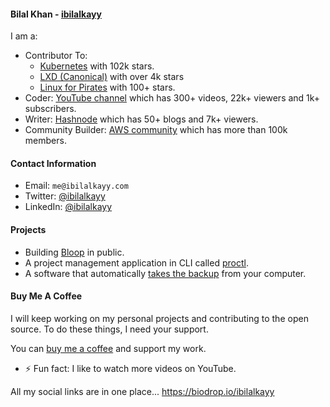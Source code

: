#### Bilal Khan - [ibilalkayy](https://ibilalkayy.com)

I am a:

- Contributor To:
  - [Kubernetes](https://github.com/kubernetes/kubernetes) with 102k stars.
  - [LXD (Canonical)](https://github.com/canonical/lxd) with over 4k stars
  - [Linux for Pirates](https://github.com/loftwah/linux-for-pirates) with 100+ stars.
- Coder: [YouTube channel](https://www.youtube.com/@ibilalkayy) which has 300+ videos, 22k+ viewers and 1k+ subscribers.
- Writer: [Hashnode](https://ibilalkayy.hashnode.dev/) which has 50+ blogs and 7k+ viewers.
- Community Builder: [AWS community](https://aws.amazon.com/developer/community/community-builders/) which has more than 100k members.

#### Contact Information

- Email: `me@ibilalkayy.com`
- Twitter: [@ibilalkayy](https://twitter.com/ibilalkayy)
- LinkedIn: [@ibilalkayy](https://www.linkedin.com/in/ibilalkayy/)

#### Projects

- Building [Bloop](https://github.com/blooporg) in public.
- A project management application in CLI called [proctl](https://github.com/ibilalkayy/proctl).
- A software that automatically [takes the backup](https://github.com/ibilalkayy/Automatic-Backup-and-Monitoring-Software) from your computer.

#### Buy Me A Coffee

I will keep working on my personal projects and contributing to the open source. To do these things, I need your support.

You can [buy me a coffee](https://www.buymeacoffee.com/ibilalkayy) and support my work.

- ⚡ Fun fact: I like to watch more videos on YouTube.

All my social links are in one place... https://biodrop.io/ibilalkayy
